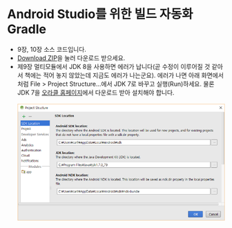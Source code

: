 # Android Studio를 위한 빌드 자동화 Gradle

- 9장, 10장 소스 코드입니다.
- <a href="https://github.com/carllro/GradleForAndroidStudio/archive/master.zip" class="btn btn-sm">Download ZIP</a>을 눌러 다운로드 받으세요.
- 제9장 멀티모듈에서 JDK 8을 사용하면 에러가 납니다(곧 수정이 이루어질 것 같아서 책에는 적어 놓지 않았는데 지금도 에러가 나는군요). 에러가 나면 아래 화면에서처럼 File > Project Structure...에서 JDK 7로 바꾸고 실행(Run)하세요. 물론 JDK 7을 <a href="http://www.oracle.com/technetwork/java/javase/downloads/jdk7-downloads-1880260.html" target="_blank">오라클 홈페이지</a>에서 다운로드 받아 설치해야 합니다.<br><br><img src="screen.PNG">
